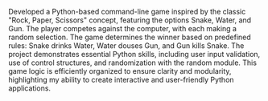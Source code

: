 Developed a Python-based command-line game inspired by the classic "Rock, Paper, Scissors" concept, featuring the options Snake, Water, and Gun. The player competes against the computer, with each making a random selection. The game determines the winner based on predefined rules: Snake drinks Water, Water douses Gun, and Gun kills Snake. The project demonstrates essential Python skills, including user input validation, use of control structures, and randomization with the random module. This game logic is efficiently organized to ensure clarity and modularity, highlighting my ability to create interactive and user-friendly Python applications.
